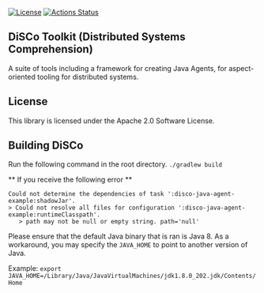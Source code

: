 [![License](https://img.shields.io/badge/License-Apache%202.0-blue.svg)](https://opensource.org/licenses/Apache-2.0)
[![Actions Status](https://github.com/awslabs/disco/workflows/Java%20CI/badge.svg)](https://github.com/awslabs/disco/actions)

## DiSCo Toolkit (Distributed Systems Comprehension)

A suite of tools including a framework for creating Java Agents, for aspect-oriented tooling for distributed systems.

## License

This library is licensed under the Apache 2.0 Software License.

## Building DiSCo
Run the following command in the root directory.
``./gradlew build``

** If you receive the following error **
```
Could not determine the dependencies of task ':disco-java-agent-example:shadowJar'.
> Could not resolve all files for configuration ':disco-java-agent-example:runtimeClasspath'.
   > path may not be null or empty string. path='null'
```

Please ensure that the default Java binary that is ran is Java 8. As a workaround, you may specify the `JAVA_HOME` to point to another version of Java.

Example: `export JAVA_HOME=/Library/Java/JavaVirtualMachines/jdk1.8.0_202.jdk/Contents/Home`